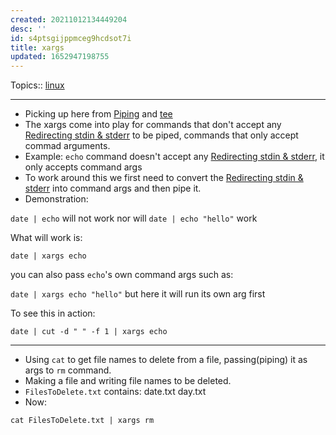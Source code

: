 ```yaml
---
created: 20211012134449204
desc: ''
id: s4ptsgijppmceg9hcdsot7i
title: xargs
updated: 1652947198755
---
```

   
Topics::  [linux](../topics/linux.md)   
   
   
---   
   
   
- Picking up here from [Piping](../devlog/piping.md) and [tee](../devlog/tee.md)   
- The xargs come into play for commands that don't accept any [Redirecting stdin & stderr](../devlog/redirecting%20stdin%20%26%20stderr.md) to be piped, commands that only accept commad arguments.   
- Example: `echo` command doesn't accept any [Redirecting stdin & stderr](../devlog/redirecting%20stdin%20%26%20stderr.md), it only accepts command args   
- To work around this we first need to convert the [Redirecting stdin & stderr](../devlog/redirecting%20stdin%20%26%20stderr.md) into command args and then pipe it.   
- Demonstration:   
   
`date | echo` will not work nor will `date | echo "hello"` work   
   
What will work is:   
   
`date | xargs echo`   
   
you can also pass `echo`'s own command args such as:   
   
`date | xargs echo "hello"` but here it will run its own arg first   
   
To see this in action:   
   
`date | cut -d " " -f 1 | xargs echo`   
   
   
---   
   
   
- Using `cat` to get file names to delete from a file, passing(piping) it as args to `rm` command.   
- Making a file and writing file names to be deleted.   
- `FilesToDelete.txt` contains: date.txt day.txt   
- Now:   
   
`cat FilesToDelete.txt | xargs rm`